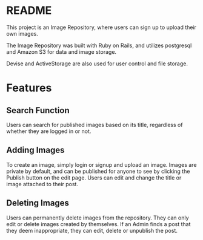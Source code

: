 # README

This project is an Image Repository, where users can sign up to upload their own images.

The Image Repository was built with Ruby on Rails, and utilizes postgresql and Amazon S3 for data and image storage.

Devise and ActiveStorage are also used for user control and file storage.

# Features

## Search Function

Users can search for published images based on its title, regardless of whether they are logged in or not.

## Adding Images

To create an image, simply login or signup and upload an image. Images are private by default, and can be published for anyone to see by clicking the Publish button on the edit page. Users can edit and change the title or image attached to their post.

## Deleting Images

Users can permanently delete images from the repository. They can only edit or delete images created by themselves. If an Admin finds a post that they deem inappropriate, they can edit, delete or unpublish the post.

